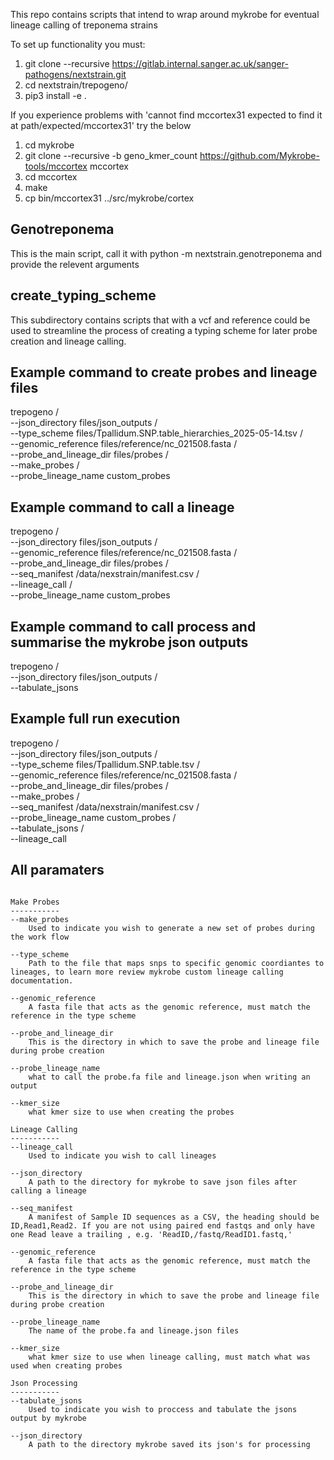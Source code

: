 This repo contains scripts that intend to wrap around mykrobe for eventual lineage calling of treponema strains

To set up functionality you must: 
1. git clone --recursive https://gitlab.internal.sanger.ac.uk/sanger-pathogens/nextstrain.git
2. cd nextstrain/trepogeno/
3. pip3 install -e . 

If you experience problems with 'cannot find mccortex31 expected to find it at path/expected/mccortex31' try the below

1. cd mykrobe
2. git clone --recursive -b geno_kmer_count https://github.com/Mykrobe-tools/mccortex mccortex
3. cd mccortex
4. make
5. cp bin/mccortex31 ../src/mykrobe/cortex

## Genotreponema
This is the main script, call it with python -m nextstrain.genotreponema and provide the relevent arguments

## create_typing_scheme
This subdirectory contains scripts that with a vcf and reference could be used to streamline the process of creating a 
typing scheme for later probe creation and lineage calling.

## Example command to create probes and lineage files

trepogeno /\
--json_directory files/json_outputs /\
--type_scheme files/Tpallidum.SNP.table_hierarchies_2025-05-14.tsv /\
--genomic_reference files/reference/nc_021508.fasta /\
--probe_and_lineage_dir files/probes /\
--make_probes /\
--probe_lineage_name custom_probes

## Example command to call a lineage

trepogeno /\
--json_directory files/json_outputs /\
--genomic_reference files/reference/nc_021508.fasta /\
--probe_and_lineage_dir files/probes /\
--seq_manifest /data/nexstrain/manifest.csv /\
--lineage_call /\
--probe_lineage_name custom_probes


## Example command to call process and summarise the mykrobe json outputs
trepogeno /\
--json_directory files/json_outputs /\
--tabulate_jsons

## Example full run execution

trepogeno /\
--json_directory files/json_outputs /\
--type_scheme files/Tpallidum.SNP.table.tsv /\
--genomic_reference files/reference/nc_021508.fasta /\
--probe_and_lineage_dir files/probes /\
--make_probes /\
--seq_manifest /data/nexstrain/manifest.csv /\
--probe_lineage_name custom_probes /\
--tabulate_jsons /\
--lineage_call

## All paramaters 
``` 

Make Probes
-----------
--make_probes
    Used to indicate you wish to generate a new set of probes during the work flow

--type_scheme
    Path to the file that maps snps to specific genomic coordiantes to lineages, to learn more review mykrobe custom lineage calling documentation.

--genomic_reference
    A fasta file that acts as the genomic reference, must match the reference in the type scheme

--probe_and_lineage_dir
    This is the directory in which to save the probe and lineage file during probe creation

--probe_lineage_name
    what to call the probe.fa file and lineage.json when writing an output

--kmer_size
    what kmer size to use when creating the probes

Lineage Calling
-----------
--lineage_call
    Used to indicate you wish to call lineages

--json_directory
    A path to the directory for mykrobe to save json files after calling a lineage

--seq_manifest
    A manifest of Sample ID sequences as a CSV, the heading should be ID,Read1,Read2. If you are not using paired end fastqs and only have one Read leave a trailing , e.g. 'ReadID,/fastq/ReadID1.fastq,'

--genomic_reference
    A fasta file that acts as the genomic reference, must match the reference in the type scheme

--probe_and_lineage_dir
    This is the directory in which to save the probe and lineage file during probe creation

--probe_lineage_name
    The name of the probe.fa and lineage.json files

--kmer_size
    what kmer size to use when lineage calling, must match what was used when creating probes

Json Processing
-----------
--tabulate_jsons
    Used to indicate you wish to proccess and tabulate the jsons output by mykrobe

--json_directory
    A path to the directory mykrobe saved its json's for processing

```

